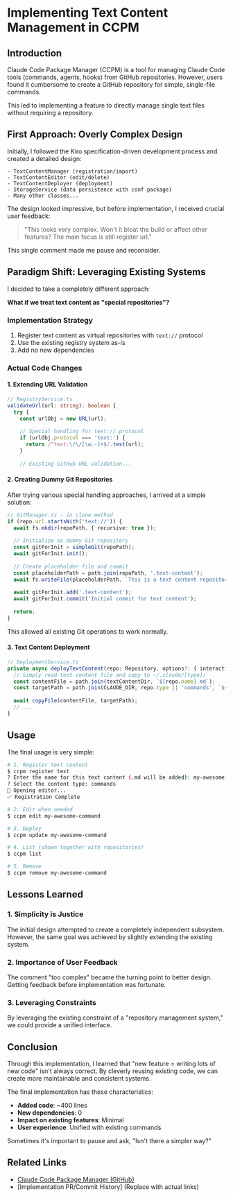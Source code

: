 # Implementing Text Content Management in CCPM

## Introduction

Claude Code Package Manager (CCPM) is a tool for managing Claude Code tools (commands, agents, hooks) from GitHub repositories. However, users found it cumbersome to create a GitHub repository for simple, single-file commands.

This led to implementing a feature to directly manage single text files without requiring a repository.

## First Approach: Overly Complex Design

Initially, I followed the Kiro specification-driven development process and created a detailed design:

```
- TextContentManager (registration/import)
- TextContentEditor (edit/delete)  
- TextContentDeployer (deployment)
- StorageService (data persistence with conf package)
- Many other classes...
```

The design looked impressive, but before implementation, I received crucial user feedback:

> "This looks very complex. Won't it bloat the build or affect other features? The main focus is still register url."

This single comment made me pause and reconsider.

## Paradigm Shift: Leveraging Existing Systems

I decided to take a completely different approach:

**What if we treat text content as "special repositories"?**

### Implementation Strategy

1. Register text content as virtual repositories with `text://` protocol
2. Use the existing registry system as-is
3. Add no new dependencies

### Actual Code Changes

#### 1. Extending URL Validation

```typescript
// RegistryService.ts
validateUrl(url: string): boolean {
  try {
    const urlObj = new URL(url);
    
    // Special handling for text:// protocol
    if (urlObj.protocol === 'text:') {
      return /^text:\/\/[\w.-]+$/.test(url);
    }
    
    // Existing GitHub URL validation...
```

#### 2. Creating Dummy Git Repositories

After trying various special handling approaches, I arrived at a simple solution:

```typescript
// GitManager.ts - in clone method
if (repo.url.startsWith('text://')) {
  await fs.mkdir(repoPath, { recursive: true });
  
  // Initialize as dummy Git repository
  const gitForInit = simpleGit(repoPath);
  await gitForInit.init();
  
  // Create placeholder file and commit
  const placeholderPath = path.join(repoPath, '.text-content');
  await fs.writeFile(placeholderPath, `This is a text content repository: ${repo.name}`);
  
  await gitForInit.add('.text-content');
  await gitForInit.commit('Initial commit for text content');
  
  return;
}
```

This allowed all existing Git operations to work normally.

#### 3. Text Content Deployment

```typescript
// DeploymentService.ts
private async deployTextContent(repo: Repository, options?: { interactive?: boolean }): Promise<DeploymentResult> {
  // Simply read text content file and copy to ~/.claude/[type]/
  const contentFile = path.join(textContentDir, `${repo.name}.md`);
  const targetPath = path.join(CLAUDE_DIR, repo.type || 'commands', `${repo.name}.md`);
  
  await copyFile(contentFile, targetPath);
  // ...
}
```

## Usage

The final usage is very simple:

```bash
# 1. Register text content
$ ccpm register text
? Enter the name for this text content (.md will be added): my-awesome-command
? Select the content type: commands
📝 Opening editor...
✅ Registration Complete

# 2. Edit when needed
$ ccpm edit my-awesome-command

# 3. Deploy
$ ccpm update my-awesome-command

# 4. List (shown together with repositories)
$ ccpm list

# 5. Remove
$ ccpm remove my-awesome-command
```

## Lessons Learned

### 1. Simplicity is Justice

The initial design attempted to create a completely independent subsystem. However, the same goal was achieved by slightly extending the existing system.

### 2. Importance of User Feedback

The comment "too complex" became the turning point to better design. Getting feedback before implementation was fortunate.

### 3. Leveraging Constraints

By leveraging the existing constraint of a "repository management system," we could provide a unified interface.

## Conclusion

Through this implementation, I learned that "new feature = writing lots of new code" isn't always correct. By cleverly reusing existing code, we can create more maintainable and consistent systems.

The final implementation has these characteristics:

- **Added code**: ~400 lines
- **New dependencies**: 0
- **Impact on existing features**: Minimal
- **User experience**: Unified with existing commands

Sometimes it's important to pause and ask, "Isn't there a simpler way?"

## Related Links

- [Claude Code Package Manager (GitHub)](https://github.com/myokoym/claude-code-package-manager)
- [Implementation PR/Commit History] (Replace with actual links)